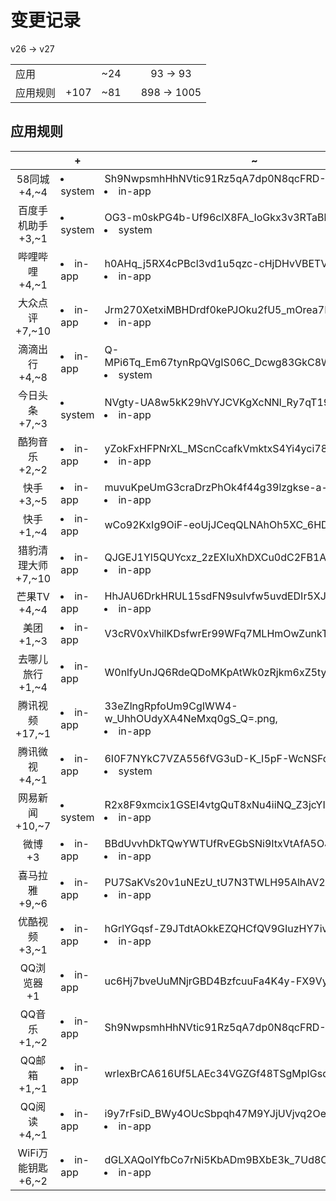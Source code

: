# 变更记录

v26 -> v27

||||||
|-|:-:|:-:|:-:|:-:|
|应用||~24||93 -> 93|
|应用规则|+107|~81||898 -> 1005|

## 应用规则

||+|~|-|
|:-:|-|-|-|
|58同城<br>+4,~4|<li>system|Sh9NwpsmhHhNVtic91Rz5qA7dp0N8qcFRD-ZLkYRESI=.png,<li>in-app|tBpNMonvYilxVKYH665IuMEH6ba23Bfz3B-Yj6f0g0M=.png,<li>in-app|txmsi29ji4kx84Hb9hSA8z_7qQAvNNa6Nol2olOJoOM=.png,<li>in-app|UH7Lfe1lNkGEXWOCshQC9ptsWe59mBKCjkzl9tMKv8k=.png|<li>in-app|EgExot4SxWkY-J-P1ibPIo3JSwgo2mP6WAaQM6qWPTg=.png,<li>in-app|mVTFi4rDDBrHFQ4Kfui2Kp6PAiSmtYLH6_OCK4q1ZmA=.png,<li>system|OG3-m0skPG4b-Uf96clX8FA_IoGkx3v3RTaBkKAyOdQ=.png,<li>in-app|PDyZTe-pfbR6EI7zu1w7SdtlapSqBEUMzfIgF-DwdyM=.png||
|百度手机助手<br>+3,~1|<li>system|OG3-m0skPG4b-Uf96clX8FA_IoGkx3v3RTaBkKAyOdQ=.png,<li>system|TJehRS7X-f9Bdl-YG9f8km8XjSooUDdZQNwRoMZEjMo=.png,<li>system|y74hjO3FjySx5PIJJ5hcdNSZOmnLJ-naqBQXQss34j8=.png|<li>system|h8kChjBzH6MK1qqti8xomD7qiV7uIEeVT-sCS508n4k=.png||
|哔哩哔哩<br>+4,~1|<li>in-app|h0AHq_j5RX4cPBcl3vd1u5qzc-cHjDHvVBETV8J30zY=.png,<li>in-app|kRqba32VGaX7b68HIf7Sz3ixH6ZqKR89e40d6veaaWE=.png,<li>in-app|Q74NTTnqe-wSFzjx8flf89vFDFhiJSaBstbpZoi4-xg=.png,<li>system|z8ZbtNyHLf3eAcPoujtsYr6OXj-Uw8ezY5NXIUdn-PQ=.png|<li>in-app|D_BxjeM92ZJpzupluHXsNkmshtKMmNaS6j8GxPZxFOA=.png||
|大众点评<br>+7,~10|<li>in-app|Jrm270XetxiMBHDrdf0kePJOku2fU5_mOrea7PrY97o=.png,<li>in-app|mkvMQyGL3rK7Hmaj6MtaCugKcfVDofiWTmaEe9hLOUw=.png,<li>system|OG3-m0skPG4b-Uf96clX8FA_IoGkx3v3RTaBkKAyOdQ=.png,<li>in-app|oMbxK26Gnkm4hig_g3r1v1Yx0M06CdunIkwhwm8HPHk=.png,<li>in-app|ssHOTo_ra29uvsgx2NBRxIxaPt7idpUIrEMkAVien1k=.png,<li>in-app|WteFwHOl16UWtVq1bVQ5lvS6r3nJZU9nLxRVD84Qjcs=.png,<li>in-app|X57sXogpCLt1jtiedYHO8_a-8h_nI73K0qvf5wUTV0U=.png|<li>in-app|-UYAiYCYeVWHUAnS6hqitBHDqcYsibsNOC5Hydx5lE0=.png,<li>in-app|2iw8gXsn7YcYOySpk4UkXeVedkpOj45wojIB5Wb0w3M=.png,<li>system|7t_SptYPI9-2d1YiG7SSnsSpSvj_tCQ0FEfRdV8ibn4=.png,<li>in-app|ATXA7OXDEpFyhgp8xXdvCvqyGhaB0lN8nLrz4snOEMk=.png,<li>in-app|cHQTtPch8JTBTHtqBDSCIj6EldE9JyTqJJYt-nSaX_A=.png,<li>in-app|cKVuSOYX6DK0XwRRvaaWsP0qGNVfJFi4v65p8E4scI4=.png,<li>in-app|d5bxr9A-vxLErszhoSwrc577rTMKdnZG-Sjd8leDyUM=.png,<li>in-app|gPSSeLN84Pdufwzq4qTlkuksdZGix9snyyHftLcmsYI=.png,<li>in-app|j9SVRsMjkEE2Z_mg4j7jAceiilgcVPiLQXpcjZgRiHI=.png,<li>system|JBdfFCVstkgNmdAJAuXdm5cOM_dDbY30DMloq7vsp-A=.png||
|滴滴出行<br>+4,~8|<li>in-app|Q-MPi6Tq_Em67tynRpQVgIS06C_Dcwg83GkC8WywucA=.png,<li>system|UvmVj6chYmV_cUKYUomjLU8IVpGaErC-iyh0fRj_3Pk=.png,<li>in-app|xUPo-WgIh-zDyGZXuCTyEGFmKxJ8Eu2Q_3m-nPEWflg=.png,<li>in-app|xZmM-xVAUVJSIvFykhhgt9tfBitrZGjz2Vdz7Yzxq4I=.png|<li>system|9qKt2P0RiZGseGGeJzkhTfflQpHPQWdh8FHsy5fJaws=.png,<li>in-app|Aso1qZv_WMrgbMUQqaAartTGSExVsX5Z3TUyeEvLuCg=.png,<li>in-app|drpbdwGNvcLof_2mFXy2CWpc_WLn_Vu_rwn0H1IrFmE=.png,<li>in-app|jyFRnZxHpbLByZiBbuTg_JS-aVdonNeoZqAmXxWmWBs=.png,<li>in-app|kh3DNwx0Fxmo2s8YSJOvLw2n2NX_tgOYAAfqbzlImXs=.png,<li>in-app|M8ts9Kwp7TfM6wZjjWM9lodYn79Jb3qQziOQUNUq_bw=.png,<li>in-app|olXxGkmWvUoxCI9-7SMrw8RQp-r29-KZ_TW_CCyjPSQ=.png,<li>in-app|ppSQ_bRdNoejVD0xRyYjEzGIPDD_1UtiUG4rEzEFkBk=.png||
|今日头条<br>+7,~3|<li>system|NVgty-UA8w5kK29hVYJCVKgXcNNl_Ry7qT196g5tOCY=.png,<li>in-app|p5JBjEZ1dhPKOOZIB_J6gT6mSMbd11QlF1dU2_3j6AM=.png,<li>in-app|R7xjVB8qKXDCaVF7K4_J6D7oVOO_oXWdQl5L8mLfI7U=.png,<li>in-app|ViiXElWtQZwI0_r8dvFCBBnc_oN10_6dRZaG_pFeaV4=.png,<li>in-app|WH8jmu-cUb1m3Xxr3HeEMN9-1Pe0qqGtqDciz8NK6o0=.png,<li>in-app|yyNLJO8fnYrS1tXNPDc4ATL_yTrf9OtbyFdnIl1yEps=.png,<li>in-app|__DBoZ2ObKthqW9tY-K29mi32aOyjzvVZvVAPEuF_OA=.png|<li>in-app|8UwfbjGmmhPDunQJfGmRkaERCMAGiqeZdqrTLt7xGt8=.png,<li>in-app|E4K_5gJXnuR4GJ7t_EojuriVIsjhNeGrHILFok6vi7g=.png,<li>in-app|GBZY82AjK4rsNtuVSH-tv_t34zAwhQWLMUsWGh7GWgs=.png||
|酷狗音乐<br>+2,~2|<li>in-app|yZokFxHFPNrXL_MScnCcafkVmktxS4Yi4yci78UkW9o=.png,<li>in-app|zxjtL9Bbimd4y6UOTa7smBIYKcCWMTIPHh_sF6p58Hg=.png|<li>in-app|VQb5musq40l6WPQ_cwX31vwcQXoGPeYNDoKe9eJhH6E=.png,<li>system|Yaac9k5K8fvvLnK4tJ9mIzoxB5bsnvLRvLAEFrWsVR8=.png||
|快手<br>+3,~5|<li>in-app|muvuKpeUmG3craDrzPhOk4f44g39lzgkse-a-6NbjKk=.png,<li>in-app|niswtZLtMcqHsSW24M-nHkjPDBDHQWL0k5ZxK8hH_E4=.png,<li>in-app|V6-xOebE3pDJr2fOFPBN9UePPNYBwgktzGRTUm2cALM=.png|<li>in-app|2klcGnNrsQr8InYZmGygLuHq3y-HX_nBL1EOjBY9osI=.png,<li>in-app|bUNWqqD7nu74t7z3jRMa5hI6zkZ31or69Lwwcfo-qCA=.png,<li>in-app|heDvmcQeRsmcZftDiDp_CEzZsVPNSXfdpfnKDd-KaVs=.png,<li>in-app|j6DgHkbppaCcAK6qgFea5IVYkFoFI9PAjPUsWpdPROc=.png,<li>in-app|MsFIwVATIsU7A2kS_kca646qSkP2PousQ6am1ULyqyQ=.png||
|快手<br>+1,~4|<li>in-app|wCo92KxIg9OiF-eoUjJCeqQLNAhOh5XC_6HDItW7hss=.png|<li>in-app|3otLxSfrJnklltRrhOybVnFPvUmDTNTckAGIs9uPIT8=.png,<li>in-app|8JWt_CvqCSmosFRxhN5iziCG7U_WfEkt1QVtZP4wlbM=.png,<li>in-app|9SdknJ5AF0sJlEgxHDWssINmKCp6YbU_-AvrCk0qsTE=.png,<li>in-app|iLduKjuthJeTpOHGwZCGxEVARPYJGf78iw6SY4auGtI=.png||
|猎豹清理大师<br>+7,~10|<li>in-app|QJGEJ1Yl5QUYcxz_2zEXIuXhDXCu0dC2FB1AH1czMhw=.png,<li>in-app|qnKu1AoeDwk95888A25AyeXGA4M_SMvEcaNRFNkVIyc=.png,<li>in-app|S8WpCImWUOdB0jqr2VS1zlNEOU41uDvVgC2M6EPxrLs=.png,<li>system|wmA_kM5WskpOPMfVBOm-33VsbrVTNJg6lHNFCrtoXn0=.png,<li>in-app|xGcbdtK92MgAK1qdWexOpXV_5tEqLlJd8WsYnjZW8a4=.png,<li>in-app|YZQvbxfXYpGEb_8Uj-dArgHjIenvCuznRkMT0N45vZI=.png,<li>in-app|zDjo8pJPUx3mTjhkoj7ZEsVfZsbUUyMNQPPyY_frGM8=.png|<li>in-app|7U8yBgSuyZ3Yb78817RuoEU71fpUTYAldmAVsQ0KckU=.png,<li>in-app|DslH04uTiU541bYHWR-uESuhGb_3WS1TPE8uLM-D1Z4=.png,<li>in-app|fQtYwTowkO8ZnX3sC5xww4Akm0b0IyZcS7XLZx7uCOk=.png,<li>in-app|FxMPBXwo3Zm-sIQxtHkMcYHrU27_nOsJEO9ngrk6vtQ=.png,<li>system|GmbdVrGy-hLrkMmJtivGsTEl9xEN-RQU56nY5VDha4s=.png,<li>system|gX3BNwsAJcfr2Tk8kmWuNvMB6sy0T5cE4r-ZZjpsZEo=.png,<li>in-app|h5qBdw-XiztnWucneWxfNEFKlGihS4FezpnU71U1RHw=.png,<li>in-app|I2IMUsOJKNVDkWiXtCk4DEouxQwfSN7U-BTaO393u9w=.png,<li>system|OG3-m0skPG4b-Uf96clX8FA_IoGkx3v3RTaBkKAyOdQ=.png,<li>in-app|q4KZY47oDVd8-DmFoYgTf0sky401982SAD2k1aSxQto=.png||
|芒果TV<br>+4,~4|<li>in-app|HhJAU6DrkHRUL15sdFN9sulvfw5uvdEDIr5XJMnicMA=.png,<li>in-app|IoKQgoSOHeoOg64g_205XBweGbdPLC87d4EH4wlQttk=.png,<li>in-app|jZmzDj9-8JQkqR48ScNebtdI9VlLk6qJy4T9hqLuRXU=.png,<li>in-app|tk2A8tHN4Prro42iXs8SIrRob1lb03wguYGnAbBVG-Y=.png|<li>in-app|7HhHQYr_sMk0lpR_AFAZSyvTNloBcoTFSxQS3XDi4eY=.png,<li>system|7t_SptYPI9-2d1YiG7SSnsSpSvj_tCQ0FEfRdV8ibn4=.png,<li>in-app|8gQviNYmc-9UgYmWWKZ9-j7EU0Pj9ohmq8cQk-spbN4=.png,<li>in-app|DYUTIyAu1gQPditfVPHPKO2NyJs_EYr6yEEtiGLo-bA=.png||
|美团<br>+1,~3|<li>in-app|V3cRV0xVhilKDsfwrEr99WFq7MLHmOwZunkTUXRkjuM=.png|<li>system|Ei1Mb6GAr6RvLuEcJmnWrEOOVoQnXCPQgmj4XWvTQY8=.png,<li>in-app|KvPiQIzoib40Fv5SlCyIuIoxqsrB39VUO07co-VJufg=.png,<li>in-app|TA_6ImHeexFYs3v698tYTvU5IqA6LZAYk8VvyyOOGZA=.png||
|去哪儿旅行<br>+1,~4|<li>in-app|W0nlfyUnJQ6RdeQDoMKpAtWk0zRjkm6xZ5tyExzNfqI=.png|<li>in-app|izgSzITT7T7B2VORphLjM1_JlHOGC0-aw9tERWdreOk=.png,<li>in-app|LNrLqaOnnB5sUUvYizgilzuXKA9PrETJpuRtYiJh3Ts=.png,<li>in-app|NYPNtXw4Xysf-SxlRt-R0QRszis45DEPNiebRgLtE1A=.png,<li>in-app|PqftnvQyHms6oU-8oV3YL23H2f_dRnZU59KdVt7G4xM=.png||
|腾讯视频<br>+17,~1|<li>in-app|33eZlngRpfoUm9CgIWW4-w_UhhOUdyXA4NeMxq0gS_Q=.png,<li>in-app|A8oHrBg16ehayUKvyzaeQsir372JW23W-sAsFoHhRog=.png,<li>in-app|AR8mKfUNJIfZlVWWL88cC8BI8KmljLnJ6HS-_OloXfQ=.png,<li>in-app|D33fXOCXXem-z5GOsNFU5QmQP3fzp0oFBs0TbcUlyCI=.png,<li>in-app|fzvf1lpwStGi6_4CW4EqMlNuBnjN6QkXDvdhCKbg6uQ=.png,<li>in-app|GXetE4Q21h8X9BJ1YfPEg9py7rSpFwX_0yK9046NwoQ=.png,<li>in-app|ldHvM3Q4T37d0A-RUjO9h4jN6FBuWvXH2EvlmxSE2og=.png,<li>in-app|lzjwXqLVkuNUgFxjoAiHj2BcYcXvqKdJg-xugDjaKIk=.png,<li>system|MyNQhnaLmekZhUhxyI5KB-wHUW9xE6nY1SgpiBLTjNU=.png,<li>in-app|Sh9NwpsmhHhNVtic91Rz5qA7dp0N8qcFRD-ZLkYRESI=.png,<li>in-app|TmIBc1qOYTDtP-CPcAMuOnokEoJ0kj0yEuOHySa4H0I=.png,<li>in-app|Us9Rv0aHqrgHHs-N5Ak9Z3vo3Lt9_uVK8gvMInqwg6o=.png,<li>in-app|WO6KIRt09P7GTE_71Q-BU7YTCLj5wH1SiIILeofQfcM=.png,<li>in-app|WZZTzlYhuPgVdLqV9Iq8QKfw64cWXdg948VqOuQ3WQI=.png,<li>in-app|zu99TMgMqvZ7W8ebRERY4OimkUrGdMUDNkPzJ61xXyM=.png,<li>in-app|_1NcnTYlQPXL6qEx6hsAlbXc0t_frzXz5MZL8dwGXdA=.png,<li>in-app|_3U63AVwjGa5P9izDC_m6VLM1vPVN1Th8EC2OmV_ZaQ=.png|<li>in-app|1PpcMTmvWFHBBNN_Eyp1Z0f-NQ_bhW9AigvZdMCrDb4=.png||
|腾讯微视<br>+4,~1|<li>in-app|6I0F7NYkC7VZA556fVG3uD-K_I5pF-WcNSFc9t7ujiQ=.png,<li>system|7t_SptYPI9-2d1YiG7SSnsSpSvj_tCQ0FEfRdV8ibn4=.png,<li>in-app|bHR4Z68C9Olt85357O9IcqhpWXOvF9046l5AWgZcq8w=.png,<li>in-app|t5ZnxcvimQbnwC5AfeZhD3bASSo58ysk8U_fJVMEbWw=.png|<li>system|-SPymJX5mQPr7dP2DCSof6ypevOVuZwHiiGXe837dKE=.png||
|网易新闻<br>+10,~7|<li>system|R2x8F9xmcix1GSEI4vtgQuT8xNu4iiNQ_Z3jcYIqwcw=.png,<li>in-app|rDXSQVL7sPRuUs2jhLrptuwloT-pfOPLM_lvVhM0s0I=.png,<li>in-app|SWydODmHG5PkLclmGbvyyUcsuN_RIPzek-5EeTpP0SA=.png,<li>in-app|TxOCbYKydL3dqDc0JEMUckOhLdK0XIOY_o3Yv3MEG8c=.png,<li>system|UvmVj6chYmV_cUKYUomjLU8IVpGaErC-iyh0fRj_3Pk=.png,<li>in-app|VWIammSECptlLbYu4qKN6sgOxI4rJl7CjY1Ig93jj-M=.png,<li>in-app|WcOyz5VnRvr2lzXf2jMLuT6Bb3RZ1ATybMPMJVmnS8Y=.png,<li>in-app|xYTs3gNqUZChVpq7Ywj4wt3QsCdM3GIzWPwThcgL75s=.png,<li>in-app|y3J1uWQPHCgJlH7ImvgSGns4lWLpH7_fqX_U-x0VKa8=.png,<li>in-app|yiLAobwOyZnAYVzv4umJTWDBZHvkFrtLD1nzHELSnNs=.png|<li>in-app|7p-x8FORbxUHezHr9IjWy2iATxjpibBFkotwKyyjqzI=.png,<li>in-app|8mt6ihi5jbP1hH00xPnpAeDGndp4nyKO_R2377cn6eM=.png,<li>in-app|c8wCDgQsxulRqAjAyii-r97tTC-cUL1Bzf5lkX5e2ak=.png,<li>in-app|gKE50n8V7qmUI1kvdV_M9FOhUqtNBYm51_GxT6wX2X0=.png,<li>in-app|Ir4rpf5siYJ1hLceWIt9lwx5KN50a9xZkNjsMniLsFE=.png,<li>in-app|LPe3IfVUkfk8SUrBm6CUE3za7G5jB-OUsvP0vSXxzLA=.png,<li>in-app|MGfNEUVOaQzrHX7WtFRwr76qZbs3qk8v9RAQVv4z9Ug=.png||
|微博<br>+3|<li>in-app|BBdUvvhDkTQwYWTUfRvEGbSNi9ItxVtAfA5OJE9Dp4E=.png,<li>in-app|BcEOmkxijOwsHFePjsnzNMRNqoZRt0jtW-5JymWTFqM=.png,<li>system|OG3-m0skPG4b-Uf96clX8FA_IoGkx3v3RTaBkKAyOdQ=.png|||
|喜马拉雅<br>+9,~6|<li>in-app|PU7SaKVs20v1uNEzU_tU7N3TWLH95AlhAV2Wto1r_hk=.png,<li>in-app|Qm9yFCVgg3WmyUVN5Jd_TLHVcHW4WOvYo1m3_qQUrn0=.png,<li>in-app|rNJg59FJ5-Wu9eHI27c7HMxPl-qK-bti2wU2XqfIuQs=.png,<li>in-app|rse8m3qHtnMeN-BXLAxuGGeYwef8HX7khb-IVfmBMHI=.png,<li>in-app|SA4O67UqWm6v9_GtSvEOiwh5TXL2U9svKXluwLotNMQ=.png,<li>in-app|uvJnpHT7Tjxk8f5ko6C772SCRF8O-21RQ3Nn9-OnXq4=.png,<li>in-app|wCJgj_F4sa6euTlaM4ApTLG44Pns-qmil4aXq_FAXIo=.png,<li>in-app|xNqv9PTFQhd6XOYR-4u3JoUzdYN1_8FNjkQFPR6CHV0=.png,<li>in-app|zJ_ICTCUYq4nj091n2SVlvPYXo9a7W6GDDnP5okE0TI=.png|<li>in-app|-dHMrLNU8IhVt79xFuH19oRQcU_FbHiW-xJMGYgcs7Q=.png,<li>in-app|3QnOBcqrSt9NTJVsA2R6ohpEa0qkx2pDrcoaNsYhcAc=.png,<li>in-app|4UOSfg010gZEWz2OSfoirTksHDOFpgve_LdgmO1Qo84=.png,<li>in-app|irdL0kJq5Oua90c62RNauu2HnM57EBlDYhxD01WGN5E=.png,<li>in-app|NJ8cmPIQ1wBT-K56MMQONS87amWNDbyj-7PEvPm2zNI=.png,<li>in-app|P6KcYRaUw5ZyIlF_mfoVeIJiegblvyFQMXzp2lu6o_0=.png||
|优酷视频<br>+3,~1|<li>in-app|hGrlYGqsf-Z9JTdtAOkkEZQHCfQV9GIuzHY7ivjX6T4=.png,<li>in-app|LkOJZXcbYdMHPQ-v1haHOpSm_8OCzYLcYFiU1Rk_-iU=.png,<li>in-app|V1lBYraCaUFD8PTbK44HO4fS7TXHGkAeH5D_m_PF3ag=.png|<li>in-app|bKM0-LhT2-lABgyCe8lbsSMmelJH3_HGqWPMS81i74I=.png||
|QQ浏览器<br>+1|<li>in-app|uc6Hj7bveUuMNjrGBD4BzfcuuFa4K4y-FX9VyPwoOAA=.png|||
|QQ音乐<br>+1,~2|<li>in-app|Sh9NwpsmhHhNVtic91Rz5qA7dp0N8qcFRD-ZLkYRESI=.png|<li>in-app|-jgAiHzhQRneHfiKSLYsQIMzK6ZAAATW5Bq8q2IWhus=.png,<li>system|7t_SptYPI9-2d1YiG7SSnsSpSvj_tCQ0FEfRdV8ibn4=.png||
|QQ邮箱<br>+1,~1|<li>in-app|wrlexBrCA616Uf5LAEc34VGZGf48TSgMpIGsdg0NTGg=.png|<li>in-app|O-9e2OlbSPqF1qc4mEqx_KlTyqAQT3VsqXtyocApnvw=.png||
|QQ阅读<br>+4,~1|<li>in-app|i9y7rFsiD_BWy4OUcSbpqh47M9YJjUVjvq2OeTYMvnA=.png,<li>in-app|ODovGY7YhguXYBABNuC7S0-NPw74VI_E-Q4_htu-pdw=.png,<li>in-app|xf626Moga-iN4T7CN_DvzoYasVOqFHJVO8tfg2XXYSw=.png,<li>in-app|ZF0OVfjqpTc-XUmSn3MTv0pMIA9um8fUz_8DyZfYo3A=.png|<li>in-app|bmrfehSP9NGo-24_SO942JZc9W3W4NdDJdz2P8QXgxk=.png||
|WiFi万能钥匙<br>+6,~2|<li>in-app|dGLXAQoIYfbCo7rNi5KbADm9BXbE3k_7Ud8Oi-5_aH4=.png,<li>in-app|KLb_8j7SVzvI9VeACCPQ3DvNUG4Az2r0HMsW9UGOEP8=.png,<li>in-app|pzovXJRSMSU9H14m74E1BpDPV1FzoVhEJpuHd7Yccd8=.png,<li>in-app|RPt8oOrj4c59u3Sbllo_Th8m-y5AH1roF7Ydso-HvgM=.png,<li>system|wmA_kM5WskpOPMfVBOm-33VsbrVTNJg6lHNFCrtoXn0=.png,<li>in-app|wMbgtavPjmsB2XvMXm6DgwYD7gtfjYyxpcjiETkjMQw=.png|<li>in-app|93avcHybOOq94a8MUazruEI1QMjD5RGy_i9lRnMFsBQ=.png,<li>in-app|cQCe2AQGlU_E3Xr2qA0QyZQwVx1T0IUyUjYq1VdR6WA=.png||
